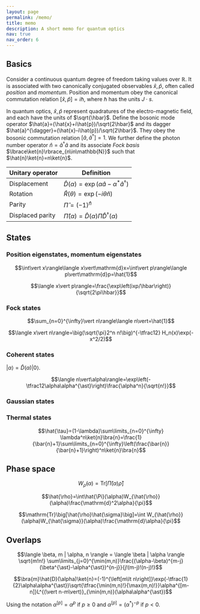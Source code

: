 ```yaml
---
layout: page
permalink: /memo/
title: memo
description: A short memo for quantum optics
nav: true
nav_order: 6
---
```


## Basics

Consider a continuous quantum degree of freedom taking values over $\mathbb{R}$.
It is associated with two canonically conjugated observables $\hat{x},\hat{p}$, often called _position_ and _momentum_. Position and momentum obey the canonical commutation relation $[\hat{x},\hat{p}]=i\hbar$, where $\hbar$ has the units $J\cdot s$.

In quantum optics, $\hat{x},\hat{p}$ represent quadratures of the electro-magnetic field, and each have the units of $\sqrt{\hbar}$. Define the bosonic mode operator $\hat{a}=(\hat{x}+i\hat{p})/\sqrt{2\hbar}$ and its dagger $\hat{a}^{\dagger}=(\hat{x}-i\hat{p})/\sqrt{2\hbar}$. They obey the bosonic commutation relation $\big[\hat{a},\hat{a}^{\dagger}\big]=1$. We further define the photon number operator $\hat{n}=\hat{a}^{\dagger}\hat{a}$ and its associate _Fock basis_ $\lbrace\ket{n}\rbrace_{n\in\mathbb{N}}$ such that $\hat{n}\ket{n}=n\ket{n}$.

| Unitary operator | Definition                                                                      |
| ---------------- | ------------------------------------------------------------------------------- |
| Displacement     | $\hat{D}(\alpha)=\exp\left(\alpha\hat{a}-\alpha^{\ast}\hat{a}^{\dagger}\right)$ |
| Rotation         | $\hat{R}(\theta)=\exp(-i\theta\hat{n})$                                         |
| Parity           | $\hat{\Pi}=(-1)^{\hat{n}}$                                                      |
| Displaced parity | $\hat{\Pi}(\alpha)=\hat{D}(\alpha)\hat{\Pi}\hat{D}^{\dagger}(\alpha)$           |

## States

### Position eigenstates, momentum eigenstates

$$\int\vert x\rangle\langle x\vert\mathrm{d}x=\int\vert p\rangle\langle p\vert\mathrm{d}p=\hat{1}$$

$$\langle x\vert p\rangle=\frac{\exp\left(ixp/\hbar\right)}{\sqrt{2\pi\hbar}}$$

### Fock states

$$\sum_{n=0}^{\infty}\vert n\rangle\langle n\vert=\hat{1}$$

$$\langle x\vert n\rangle=\big(\sqrt{\pi}2^n n!\big)^{-\tfrac12} H_n(x)\exp(-x^2/2)$$

### Coherent states

$\vert\alpha\rangle=\hat{D}(\alpha)\vert 0\rangle$.

$$\langle n\vert\alpha\rangle=\exp\left(-\tfrac12\alpha\alpha^{\ast}\right)\frac{\alpha^n}{\sqrt{n!}}$$

### Gaussian states

### Thermal states

$$\hat{\tau}=(1-\lambda)\sum\limits_{n=0}^{\infty} \lambda^n\ket{n}\bra{n}=\frac{1}{\bar{n}+1}\sum\limits_{n=0}^{\infty}\left(\frac{\bar{n}}{\bar{n}+1}\right)^n\ket{n}\bra{n}$$

## Phase space

$$W_{\hat{\rho}}(\alpha)=\mathrm{Tr}\big[\hat{\Pi}(\alpha)\hat{\rho}\big]$$

$$\hat{\rho}=\int\hat{\Pi}(\alpha)W_{\hat{\rho}}(\alpha)\frac{\mathrm{d}^2\alpha}{\pi}$$

$$\mathrm{Tr}\big[\hat{\rho}\hat{\sigma}\big]=\int W_{\hat{\rho}}(\alpha)W_{\hat{\sigma}}(\alpha)\frac{\mathrm{d}\alpha}{\pi}$$

## Overlaps

$$\langle \beta, m | \alpha, n \rangle = \langle \beta | \alpha \rangle \sqrt{m!n!} \sum\limits_{j=0}^{\min(m,n)}\frac{(\alpha-\beta)^{m-j}(\beta^{\ast}-\alpha^{\ast})^{n-j}}{j!(m-j)!(n-j)!}$$

$$\bra{m}\hat{D}(\alpha)\ket{n}=(-1)^{\left[m\lt n\right]}\exp(-\tfrac{1}{2}\alpha\alpha^{\ast})\sqrt{\tfrac{\min(m,n)!}{\max(m,n)!}}\alpha^{[m-n]}L^{(\vert n-m\vert)}_{\min(m,n)}(\alpha\alpha^{\ast})$$

Using the notation $\alpha^{[p]}=\alpha^{p}$ if $p\geq 0$ and $\alpha^{[p]}=(\alpha^{\ast})^{-p}$ if $p<0$.
